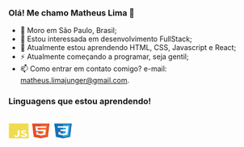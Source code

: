 ### Olá! Me chamo Matheus Lima 👋


- 🏡 Moro em São Paulo, Brasil;
- 👀 Estou interessada em desenvolvimento FullStack;
- 🌱 Atualmente estou aprendendo HTML, CSS, Javascript e React;
- ⚡ Atualmente começando a programar, seja gentil;
- 📫 Como entrar em contato comigo? e-mail: matheus.limajunger@gmail.com.


### Linguagens que estou aprendendo!


<div style="display: inline_block"><br>
  <img align="center" alt="imdevlima-Js" height="30" width="40" src="https://raw.githubusercontent.com/devicons/devicon/master/icons/javascript/javascript-plain.svg">
  <img align="center" alt="imdevlima-HTML" height="30" width="40" src="https://raw.githubusercontent.com/devicons/devicon/master/icons/html5/html5-original.svg">
  <img align="center" alt="imdevlima-CSS" height="30" width="40" src="https://raw.githubusercontent.com/devicons/devicon/master/icons/css3/css3-original.svg"> 
</div>
